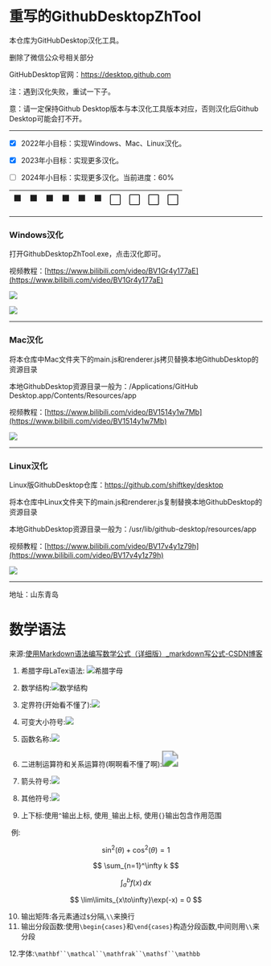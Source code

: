 # 重写的GithubDesktopZhTool

本仓库为GitHubDesktop汉化工具。



删除了微信公众号相关部分



GitHubDesktop官网：https://desktop.github.com

注：遇到汉化失败，重试一下子。

意：请一定保持Github Desktop版本与本汉化工具版本对应，否则汉化后Github Desktop可能会打不开。

---
- [x] 2022年小目标：实现Windows、Mac、Linux汉化。

- [x] 2023年小目标：实现更多汉化。
  
- [ ] 2024年小目标：实现更多汉化。当前进度：60%

| 🟩     | 🟩      | 🟩     | 🟩      | 🟩     | 🟩      | ⬜️     | ⬜️      | ⬜️     | ⬜️      |
| ------ | ------ | ------ | ------ | ------ | ------ | ------ | ------ | ------ | ------ |


---
### Windows汉化
打开GithubDesktopZhTool.exe，点击汉化即可。

视频教程：[https://www.bilibili.com/video/BV1Gr4y177aE](https://www.bilibili.com/video/BV1Gr4y177aE)

![](https://upload-images.jianshu.io/upload_images/8833471-5b79738a38b98bee.png?imageMogr2/auto-orient/strip|imageView2/2/w/959/format/webp)

![](https://upload-images.jianshu.io/upload_images/8833471-f215d172dbe85d58.png?imageMogr2/auto-orient/strip|imageView2/2/w/986/format/webp)

---
### Mac汉化
将本仓库中Mac文件夹下的main.js和renderer.js拷贝替换本地GithubDesktop的资源目录

本地GithubDesktop资源目录一般为：/Applications/GitHub Desktop.app/Contents/Resources/app

视频教程：[https://www.bilibili.com/video/BV1514y1w7Mb](https://www.bilibili.com/video/BV1514y1w7Mb)

![](https://upload-images.jianshu.io/upload_images/8833471-059ebc4cecfa31c6.png?imageMogr2/auto-orient/strip|imageView2/2/w/1200/format/webp)



---
### Linux汉化
Linux版GithubDesktop仓库：https://github.com/shiftkey/desktop

将本仓库中Linux文件夹下的main.js和renderer.js复制替换本地GithubDesktop的资源目录

本地GithubDesktop资源目录一般为：/usr/lib/github-desktop/resources/app

视频教程：[https://www.bilibili.com/video/BV17v4y1z79h](https://www.bilibili.com/video/BV17v4y1z79h)

![](https://upload-images.jianshu.io/upload_images/8833471-e1e555687f41789f.png?imageMogr2/auto-orient/strip|imageView2/2/w/1025/format/webp)

---
地址：山东青岛



# 数学语法

来源:[使用Markdown语法编写数学公式（详细版）_markdown写公式-CSDN博客](https://blog.csdn.net/wzk4869/article/details/126863936)

1. 希腊字母LaTex语法: ![希腊字母](https://i-blog.csdnimg.cn/blog_migrate/c9d0c6bef37185f69397a3811c3e56f1.png)

2. 数学结构:![数学结构](https://i-blog.csdnimg.cn/blog_migrate/be41ccfc7f6da7a6bf3ea2402b72087d.png)

3. 定界符(开始看不懂了):![](https://i-blog.csdnimg.cn/blog_migrate/3584ca9757b18ccda9fc2df09049b410.png)
4. 可变大小符号:![](https://i-blog.csdnimg.cn/blog_migrate/63f120e5a92375eabbeb19290819eb53.png)
5. 函数名称:![](https://i-blog.csdnimg.cn/blog_migrate/9e16f03fea6a3469ae4af49718decd81.png)
6. 二进制运算符和关系运算符(啊啊看不懂了啊):<img src="https://i-blog.csdnimg.cn/blog_migrate/ed74f0d61156d8ad809fd6588385895e.png" style="zoom:200%;" />
7. 箭头符号:![](https://i-blog.csdnimg.cn/blog_migrate/7bcd894d0256856484511485f89592e3.png)
8. 其他符号:![](https://i-blog.csdnimg.cn/blog_migrate/4ab5708b902c7e815de4f4e97587aadb.png)
9. 上下标:使用`^`输出上标,  使用`_`输出上标,  使用`{}`输出包含作用范围

​		例:

$$
\sin^2(\theta) + \cos^2(\theta) = 1
$$


$$
\sum_{n=1}^\infty k
$$

$$
\int_a^bf(x)\,dx
$$

$$
\lim\limits_{x\to\infty}\exp(-x) = 0
$$

10. 输出矩阵:各元素通过`$`分隔,`\\`来换行
11. 输出分段函数:使用`\begin{cases}`和`\end{cases}`构造分段函数,中间则用`\\`来分段

12.字体:`\mathbf``\mathcal``\mathfrak``\mathsf``\mathbb`
